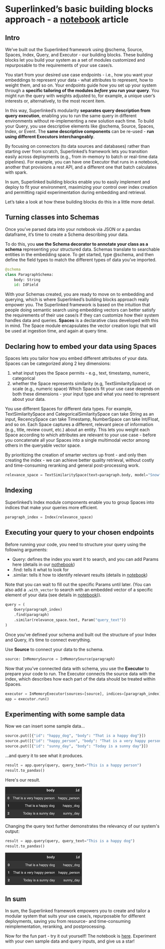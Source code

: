 # Superlinked’s basic building blocks approach - a [notebook](https://github.com/superlinked/superlinked/blob/main/notebook/feature/basic_building_blocks.ipynb) article

## Intro

We’ve built out the Superlinked framework using @schema, Source, Spaces, Index, Query, and Executor - our building blocks. These building blocks let you build your system as a set of modules customized and repurposable to the requirements of your use case/s.

You start from your desired use case endpoints - i.e., how you want your embeddings to represent your data - what attributes to represent, how to weight them, and so on. Your endpoints guide how you set up your system through a **specific tailoring of the modules *before* you run your query**. You might run the query with weights adjusted to, for example, a unique user’s interests or, alternatively, to the most recent item.

In this way, Superlinked’s modularity **separates query description from query execution**, enabling you to run the same query in different environments without re-implementing a new solution each time. To build your Query, you use descriptive elements like @schema, Source, Spaces, Index, or Event. The **same descriptive components** can be re-used - **run using different Executors interchangeably**.

By focusing on connectors (to data sources and databases) rather than starting over from scratch, Superlinked’s framework lets you transition easily across deployments (e.g., from in-memory to batch or real-time data pipelines). For example, you can have one Executor that runs in a notebook, another that provisions a rest API, and a different one that batch calculates with spark.

In sum, Superlinked building blocks enable you to easily implement and deploy to fit your environment, maximizing your control over index creation and permitting rapid experimentation during embedding and retrieval.

Let’s take a look at how these building blocks do this in a little more detail.

## Turning classes into Schemas

Once you’ve parsed data into your notebook via JSON or a pandas dataframe, it’s time to create a Schema describing your data.

To do this, you **use the Schema decorator to annotate your class as a schema** representing your structured data. Schemas translate to searchable entities in the embedding space. To get started, type @schema, and then define the field types to match the different types of data you’ve imported.

```python
@schema
class ParagraphSchema:
    body: String
    id: IdField
```

With your Schemas created, you are ready to move on to embedding and querying, which is where Superlinked’s building blocks approach really empower you. The Superlinked framework is based on the intuition that people doing semantic search using embedding vectors can better satisfy the requirements of their use case/s if they can customize how their system handles data and queries. **Spaces** is a declarative class developed with this in mind. The Space module encapsulates the vector creation logic that will be used at ingestion time, and again at query time.

## Declaring how to embed your data using Spaces

Spaces lets you tailor how you embed different attributes of your data. Spaces can be categorized along 2 key dimensions:
1. what input types the Space permits - e.g., text, timestamp, numeric, categorical
2. whether the Space represents similarity (e.g, TextSimilaritySpace) or scale (e.g., numeric space)
Which Space/s fit your use case depends on both these dimensions - your input type and what you need to represent about your data.

You use different Spaces for different data types. For example, TextSimilaritySpace and CategoricalSimilaritySpace can take String as an input, RecencySpace can take Timestamp, NumberSpace can take Int/Float, and so on. Each Space captures a different, relevant piece of information (e.g., title, review count, etc.) about an entity. This lets you weight each Space according to which attributes are relevant to your use case - before you concatenate all your Spaces into a single multimodal vector among others in the queryable vector space.

By prioritizing the creation of smarter vectors up front - and only then creating the index - we can achieve better quality retrieval, without costly and time-consuming reranking and general post-processing work.

```python
relevance_space = TextSimilaritySpace(text=paragraph.body, model="Snowflake/snowflake-arctic-embed-s")
```

## Indexing

Superlinked’s Index module components enable you to group Spaces into indices that make your queries more efficient.

```python
paragraph_index = Index(relevance_space)
```

## Executing your query to your chosen endpoints

Before running your code, you need to structure your query using the following arguments:
- Query: defines the index you want it to search, and you can add Params here (details in our [nothebook](https://github.com/superlinked/superlinked/blob/main/notebook/feature/dynamic_parameters.ipynb))
- .find: tells it what to look for
- .similar: tells it how to identify relevant results (details in [notebook](https://github.com/superlinked/superlinked/blob/main/notebook/feature/basic_building_blocks.ipynb))

Note that you can wait to fill out the specific Params until later. (You can also add a `.with_vector` to search with an embedded vector of a specific element of your data (see details in [notebook](https://github.com/superlinked/superlinked/blob/main/notebook/feature/query_by_object.ipynb))).

```python
query = (
    Query(paragraph_index)
    .find(paragraph)
    .similar(relevance_space.text, Param("query_text"))
)
```

Once you’ve defined your schema and built out the structure of your Index and Query, it’s time to connect everything.

Use **Source** to connect your data to the schema.

```python
source: InMemorySource = InMemorySource(paragraph)
```

Now that you’ve connected data with schema, you use the **Executor** to prepare your code to run. The Executor connects the source data with the index, which describes how each part of the data should be treated within Spaces.

```python
executor = InMemoryExecutor(sources=[source], indices=[paragraph_index])
app = executor.run()
```

## Experimenting with some sample data

Now we can insert some sample data...

```python
source.put([{"id": "happy_dog", "body": "That is a happy dog"}])
source.put([{"id": "happy_person", "body": "That is a very happy person"}])
source.put([{"id": "sunny_day", "body": "Today is a sunny day"}])
```

...and query it to see what it produces.

```python
result = app.query(query, query_text="This is a happy person")
result.to_pandas()
```

Here's our result.

![Query result](../assets/use_cases/basic_building_blocks/bb_query-results.png)

Changing the query text further demonstrates the relevancy of our system's output:

```python
result = app.query(query, query_text="This is a happy dog")
result.to_pandas()
```

![Second query result](../assets/use_cases/basic_building_blocks/bb_query-results-2.png)

## In sum

In sum, the Superlinked framework empowers you to create and tailor a modular system that suits your use case/s, repurposable for different deployments, saving you from resource- and time-consuming reimplementation, reranking, and postprocessing.

Now for the fun part - try it out yourself! The notebook is [here](https://github.com/superlinked/superlinked/blob/main/notebook/feature/basic_building_blocks.ipynb). Experiment with your own sample data and query inputs, and give us a star!

